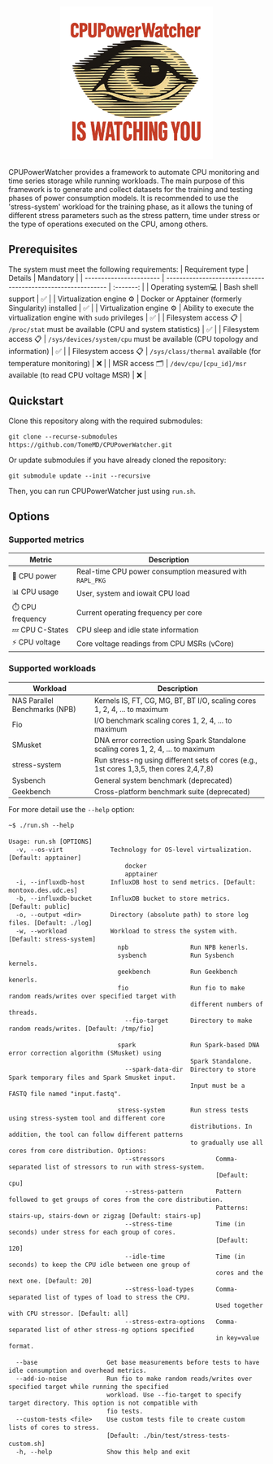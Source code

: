 <p align="center"><img src="./docs/logo.png" style="height: 300px; width: 300px"/></p>

CPUPowerWatcher provides a framework to automate CPU monitoring and time series storage while running workloads. The main purpose of this framework is to generate and collect datasets for the training and testing phases of power consumption models. It is recommended to use the 'stress-system' workload for the training phase, as it allows the tuning of different stress parameters such as the stress pattern, time under stress or the type of operations executed on the CPU, among others.

## Prerequisites
The system must meet the following requirements:
| Requirement type        | Details                                                      | Mandatory |
| ----------------------- | ------------------------------------------------------------ | :-------: |
| Operating system💻       | Bash shell support                                           |     ✅     |
| Virtualization engine ⚙️ | Docker or Apptainer (formerly Singularity) installed         |     ✅     |
| Virtualization engine ⚙️ | Ability to execute the virtualization engine with `sudo` privileges |     ✅     |
| Filesystem access 📋     | `/proc/stat` must be available (CPU and system statistics)   |     ✅     |
| Filesystem access 📋     | `/sys/devices/system/cpu` must be available (CPU topology and information) |     ✅     |
| Filesystem access 📋     | `/sys/class/thermal` available (for temperature monitoring)  |     ❌     |
| MSR access 🗂️            | `/dev/cpu/[cpu_id]/msr` available (to read CPU voltage MSR)  |     ❌     |


## Quickstart

Clone this repository along with the required submodules:
```shell
git clone --recurse-submodules https://github.com/TomeMD/CPUPowerWatcher.git
```

Or update submodules if you have already cloned the repository:
```shell
git submodule update --init --recursive
```

Then, you can run CPUPowerWatcher just using `run.sh`.


## Options

### Supported metrics

| Metric          | Description                                              |
| --------------- | -------------------------------------------------------- |
| 🔋 CPU power     | Real-time CPU power consumption measured with `RAPL_PKG` |
| 📊 CPU usage     | User, system and iowait CPU load                         |
| ⏱️ CPU frequency | Current operating frequency per core                     |
| 💤 CPU C-States  | CPU sleep and idle state information                     |
| ⚡️ CPU voltage   | Core voltage readings from CPU MSRs (vCore)              |

### Supported workloads

| Workload                      | Description                                                  |
| ----------------------------- | ------------------------------------------------------------ |
| NAS Parallel Benchmarks (NPB) | Kernels IS, FT, CG, MG, BT, BT I/O, scaling cores 1, 2, 4, ... to maximum |
| Fio                           | I/O benchmark scaling cores 1, 2, 4, ... to maximum          |
| SMusket                       | DNA error correction using Spark Standalone scaling cores 1, 2, 4, ... to maximum |
| stress-system                 | Run stress-ng using different sets of cores (e.g., 1st cores 1,3,5, then cores 2,4,7,8) |
| Sysbench                      | General system benchmark (deprecated)                        |
| Geekbench                     | Cross-platform benchmark suite (deprecated)                  |


For more detail use the `--help` option:
```shell
~$ ./run.sh --help

Usage: run.sh [OPTIONS]
  -v, --os-virt             Technology for OS-level virtualization. [Default: apptainer]
                                docker
                                apptainer
  -i, --influxdb-host       InfluxDB host to send metrics. [Default: montoxo.des.udc.es]
  -b, --influxdb-bucket     InfluxDB bucket to store metrics. [Default: public]
  -o, --output <dir>        Directory (absolute path) to store log files. [Default: ./log]
  -w, --workload            Workload to stress the system with. [Default: stress-system]
                              npb                 Run NPB kenerls.
                              sysbench            Run Sysbench kernels.
                              geekbench           Run Geekbench kenerls.
                              fio                 Run fio to make random reads/writes over specified target with
                                                  different numbers of threads.
                                --fio-target      Directory to make random reads/writes. [Default: /tmp/fio]

                              spark               Run Spark-based DNA error correction algorithm (SMusket) using
                                                  Spark Standalone.
                                --spark-data-dir  Directory to store Spark temporary files and Spark Smusket input.
                                                  Input must be a FASTQ file named "input.fastq".

                              stress-system       Run stress tests using stress-system tool and different core
                                                  distributions. In addition, the tool can follow different patterns
                                                  to gradually use all cores from core distribution. Options:
                                --stressors              Comma-separated list of stressors to run with stress-system.
                                                         [Default: cpu]
                                --stress-pattern         Pattern followed to get groups of cores from the core distribution.
                                                         Patterns: stairs-up, stairs-down or zigzag [Default: stairs-up]
                                --stress-time            Time (in seconds) under stress for each group of cores.
                                                         [Default: 120]
                                --idle-time              Time (in seconds) to keep the CPU idle between one group of
                                                         cores and the next one. [Default: 20]
                                --stress-load-types      Comma-separated list of types of load to stress the CPU.
                                                         Used together with CPU stressor. [Default: all]
                                --stress-extra-options   Comma-separated list of other stress-ng options specified
                                                         in key=value format.

  --base                   Get base measurements before tests to have idle consumption and overhead metrics.
  --add-io-noise           Run fio to make random reads/writes over specified target while running the specified
                           workload. Use --fio-target to specify target directory. This option is not compatible with
                           fio tests.
  --custom-tests <file>    Use custom tests file to create custom lists of cores to stress.
                           [Default: ./bin/test/stress-tests-custom.sh]
  -h, --help               Show this help and exit
```






